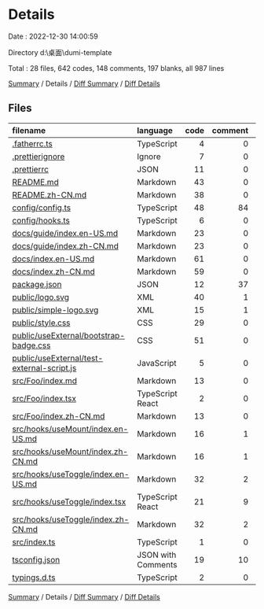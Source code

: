 # Details

Date : 2022-12-30 14:00:59

Directory d:\\桌面\\dumi-template

Total : 28 files, 642 codes, 148 comments, 197 blanks, all 987 lines

[Summary](results.md) / Details / [Diff Summary](diff.md) / [Diff Details](diff-details.md)

## Files

| filename                                                                                  | language           | code | comment | blank | total |
| :---------------------------------------------------------------------------------------- | :----------------- | ---: | ------: | ----: | ----: |
| [.fatherrc.ts](/.fatherrc.ts)                                                             | TypeScript         |    4 |       0 |     1 |     5 |
| [.prettierignore](/.prettierignore)                                                       | Ignore             |    7 |       0 |     1 |     8 |
| [.prettierrc](/.prettierrc)                                                               | JSON               |   11 |       0 |     1 |    12 |
| [README.md](/README.md)                                                                   | Markdown           |   43 |       0 |    17 |    60 |
| [README.zh-CN.md](/README.zh-CN.md)                                                       | Markdown           |   38 |       0 |    14 |    52 |
| [config/config.ts](/config/config.ts)                                                     | TypeScript         |   48 |      84 |     5 |   137 |
| [config/hooks.ts](/config/hooks.ts)                                                       | TypeScript         |    6 |       0 |     1 |     7 |
| [docs/guide/index.en-US.md](/docs/guide/index.en-US.md)                                   | Markdown           |   23 |       0 |    10 |    33 |
| [docs/guide/index.zh-CN.md](/docs/guide/index.zh-CN.md)                                   | Markdown           |   23 |       0 |    10 |    33 |
| [docs/index.en-US.md](/docs/index.en-US.md)                                               | Markdown           |   61 |       0 |    19 |    80 |
| [docs/index.zh-CN.md](/docs/index.zh-CN.md)                                               | Markdown           |   59 |       0 |    19 |    78 |
| [package.json](/package.json)                                                             | JSON               |   12 |      37 |     0 |    49 |
| [public/logo.svg](/public/logo.svg)                                                       | XML                |   40 |       1 |     0 |    41 |
| [public/simple-logo.svg](/public/simple-logo.svg)                                         | XML                |   15 |       1 |     0 |    16 |
| [public/style.css](/public/style.css)                                                     | CSS                |   29 |       0 |     8 |    37 |
| [public/useExternal/bootstrap-badge.css](/public/useExternal/bootstrap-badge.css)         | CSS                |   51 |       0 |     8 |    59 |
| [public/useExternal/test-external-script.js](/public/useExternal/test-external-script.js) | JavaScript         |    5 |       0 |     1 |     6 |
| [src/Foo/index.md](/src/Foo/index.md)                                                     | Markdown           |   13 |       0 |     6 |    19 |
| [src/Foo/index.tsx](/src/Foo/index.tsx)                                                   | TypeScript React   |    2 |       0 |     2 |     4 |
| [src/Foo/index.zh-CN.md](/src/Foo/index.zh-CN.md)                                         | Markdown           |   13 |       0 |     6 |    19 |
| [src/hooks/useMount/index.en-US.md](/src/hooks/useMount/index.en-US.md)                   | Markdown           |   16 |       1 |    10 |    27 |
| [src/hooks/useMount/index.zh-CN.md](/src/hooks/useMount/index.zh-CN.md)                   | Markdown           |   16 |       1 |    10 |    27 |
| [src/hooks/useToggle/index.en-US.md](/src/hooks/useToggle/index.en-US.md)                 | Markdown           |   32 |       2 |    18 |    52 |
| [src/hooks/useToggle/index.tsx](/src/hooks/useToggle/index.tsx)                           | TypeScript React   |   21 |       9 |     9 |    39 |
| [src/hooks/useToggle/index.zh-CN.md](/src/hooks/useToggle/index.zh-CN.md)                 | Markdown           |   32 |       2 |    18 |    52 |
| [src/index.ts](/src/index.ts)                                                             | TypeScript         |    1 |       0 |     1 |     2 |
| [tsconfig.json](/tsconfig.json)                                                           | JSON with Comments |   19 |      10 |     1 |    30 |
| [typings.d.ts](/typings.d.ts)                                                             | TypeScript         |    2 |       0 |     1 |     3 |

[Summary](results.md) / Details / [Diff Summary](diff.md) / [Diff Details](diff-details.md)
